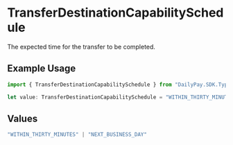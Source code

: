 # TransferDestinationCapabilitySchedule

The expected time for the transfer to be completed.

## Example Usage

```typescript
import { TransferDestinationCapabilitySchedule } from "DailyPay.SDK.Typescript/models";

let value: TransferDestinationCapabilitySchedule = "WITHIN_THIRTY_MINUTES";
```

## Values

```typescript
"WITHIN_THIRTY_MINUTES" | "NEXT_BUSINESS_DAY"
```